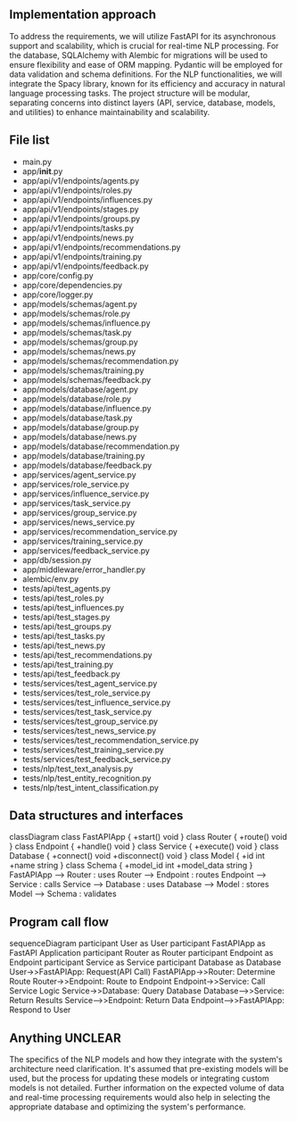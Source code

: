 ## Implementation approach

To address the requirements, we will utilize FastAPI for its asynchronous support and scalability, which is crucial for real-time NLP processing. For the database, SQLAlchemy with Alembic for migrations will be used to ensure flexibility and ease of ORM mapping. Pydantic will be employed for data validation and schema definitions. For the NLP functionalities, we will integrate the Spacy library, known for its efficiency and accuracy in natural language processing tasks. The project structure will be modular, separating concerns into distinct layers (API, service, database, models, and utilities) to enhance maintainability and scalability.

## File list

- main.py
- app/__init__.py
- app/api/v1/endpoints/agents.py
- app/api/v1/endpoints/roles.py
- app/api/v1/endpoints/influences.py
- app/api/v1/endpoints/stages.py
- app/api/v1/endpoints/groups.py
- app/api/v1/endpoints/tasks.py
- app/api/v1/endpoints/news.py
- app/api/v1/endpoints/recommendations.py
- app/api/v1/endpoints/training.py
- app/api/v1/endpoints/feedback.py
- app/core/config.py
- app/core/dependencies.py
- app/core/logger.py
- app/models/schemas/agent.py
- app/models/schemas/role.py
- app/models/schemas/influence.py
- app/models/schemas/task.py
- app/models/schemas/group.py
- app/models/schemas/news.py
- app/models/schemas/recommendation.py
- app/models/schemas/training.py
- app/models/schemas/feedback.py
- app/models/database/agent.py
- app/models/database/role.py
- app/models/database/influence.py
- app/models/database/task.py
- app/models/database/group.py
- app/models/database/news.py
- app/models/database/recommendation.py
- app/models/database/training.py
- app/models/database/feedback.py
- app/services/agent_service.py
- app/services/role_service.py
- app/services/influence_service.py
- app/services/task_service.py
- app/services/group_service.py
- app/services/news_service.py
- app/services/recommendation_service.py
- app/services/training_service.py
- app/services/feedback_service.py
- app/db/session.py
- app/middleware/error_handler.py
- alembic/env.py
- tests/api/test_agents.py
- tests/api/test_roles.py
- tests/api/test_influences.py
- tests/api/test_stages.py
- tests/api/test_groups.py
- tests/api/test_tasks.py
- tests/api/test_news.py
- tests/api/test_recommendations.py
- tests/api/test_training.py
- tests/api/test_feedback.py
- tests/services/test_agent_service.py
- tests/services/test_role_service.py
- tests/services/test_influence_service.py
- tests/services/test_task_service.py
- tests/services/test_group_service.py
- tests/services/test_news_service.py
- tests/services/test_recommendation_service.py
- tests/services/test_training_service.py
- tests/services/test_feedback_service.py
- tests/nlp/test_text_analysis.py
- tests/nlp/test_entity_recognition.py
- tests/nlp/test_intent_classification.py

## Data structures and interfaces


classDiagram
    class FastAPIApp {
        +start() void
    }
    class Router {
        +route() void
    }
    class Endpoint {
        +handle() void
    }
    class Service {
        +execute() void
    }
    class Database {
        +connect() void
        +disconnect() void
    }
    class Model {
        +id int
        +name string
    }
    class Schema {
        +model_id int
        +model_data string
    }
    FastAPIApp --> Router : uses
    Router --> Endpoint : routes
    Endpoint --> Service : calls
    Service --> Database : uses
    Database --> Model : stores
    Model --> Schema : validates


## Program call flow


sequenceDiagram
    participant User as User
    participant FastAPIApp as FastAPI Application
    participant Router as Router
    participant Endpoint as Endpoint
    participant Service as Service
    participant Database as Database
    User->>FastAPIApp: Request(API Call)
    FastAPIApp->>Router: Determine Route
    Router->>Endpoint: Route to Endpoint
    Endpoint->>Service: Call Service Logic
    Service->>Database: Query Database
    Database-->>Service: Return Results
    Service-->>Endpoint: Return Data
    Endpoint-->>FastAPIApp: Respond to User


## Anything UNCLEAR

The specifics of the NLP models and how they integrate with the system's architecture need clarification. It's assumed that pre-existing models will be used, but the process for updating these models or integrating custom models is not detailed. Further information on the expected volume of data and real-time processing requirements would also help in selecting the appropriate database and optimizing the system's performance.

